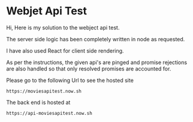 # Webjet Api Test

Hi, Here is my solution to the webject api test.

The server side logic has been completely written in node as requested.

I have also used React for client side rendering.

As per the instructions, the given api's are pinged and promise rejections are also handled so that only resolved promises are accounted for.

Please go to the following Url to see the hosted site

```
https://moviesapitest.now.sh
```

The back end is hosted at 
```
https://api-moviesapitest.now.sh
```
